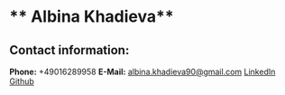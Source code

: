# ** Albina Khadieva**
## **Contact information:**
**Phone:** +49016289958
**E-Mail:** albina.khadieva90@gmail.com
[LinkedIn](https://www.linkedin.com/in/albina-khadieva-906940203/)
[Github](https://github.com/albina990)


